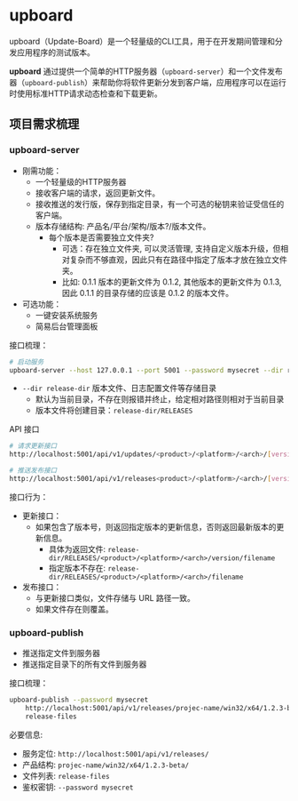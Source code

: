 # upboard

upboard（Update-Board）是一个轻量级的CLI工具，用于在开发期间管理和分发应用程序的测试版本。

**upboard** 通过提供一个简单的HTTP服务器（`upboard-server`）和一个文件发布器（`upboard-publish`）来帮助你将软件更新分发到客户端，应用程序可以在运行时使用标准HTTP请求动态检查和下载更新。

## 项目需求梳理

### upboard-server

- 刚需功能：
  - 一个轻量级的HTTP服务器
  - 接收客户端的请求，返回更新文件。
  - 接收推送的发行版，保存到指定目录，有一个可选的秘钥来验证受信任的客户端。
  - 版本存储结构: 产品名/平台/架构/版本?/版本文件。
    - 每个版本是否需要独立文件夹?
      - 可选：存在独立文件夹, 可以灵活管理, 支持自定义版本升级，但相对复杂而不够直观，因此只有在路径中指定了版本才放在独立文件夹。
      - 比如: 0.1.1 版本的更新文件为 0.1.2, 其他版本的更新文件为 0.1.3, 因此 0.1.1 的目录存储的应该是 0.1.2 的版本文件。
- 可选功能：
  - 一键安装系统服务
  - 简易后台管理面板

接口梳理：

```sh
# 启动服务
upboard-server --host 127.0.0.1 --port 5001 --password mysecret --dir release-dir
```

- `--dir release-dir` 版本文件、日志配置文件等存储目录
  - 默认为当前目录，不存在则报错并终止，给定相对路径则相对于当前目录
  - 版本文件将创建目录：`release-dir/RELEASES`

API 接口

```sh
# 请求更新接口
http://localhost:5001/api/v1/updates/<product>/<platform>/<arch>/[version]/<filename>

# 推送发布接口
http://localhost:5001/api/v1/releases<product>/<platform>/<arch>/[version]/<filename>
```

接口行为：

- 更新接口：
  - 如果包含了版本号，则返回指定版本的更新信息，否则返回最新版本的更新信息。
    - 具体为返回文件: `release-dir/RELEASES/<product>/<platform>/<arch>/version/filename`
    - 指定版本不存在: `release-dir/RELEASES/<product>/<platform>/<arch>/filename`
- 发布接口：
  - 与更新接口类似，文件存储与 URL 路径一致。
  - 如果文件存在则覆盖。

### upboard-publish

- 推送指定文件到服务器
- 推送指定目录下的所有文件到服务器

接口梳理：

```sh
upboard-publish --password mysecret 
    http://localhost:5001/api/v1/releases/projec-name/win32/x64/1.2.3-beta/ 
    release-files
```

必要信息:

- 服务定位: `http://localhost:5001/api/v1/releases/`
- 产品结构: `projec-name/win32/x64/1.2.3-beta/`
- 文件列表: `release-files`
- 鉴权密钥: `--password mysecret`
